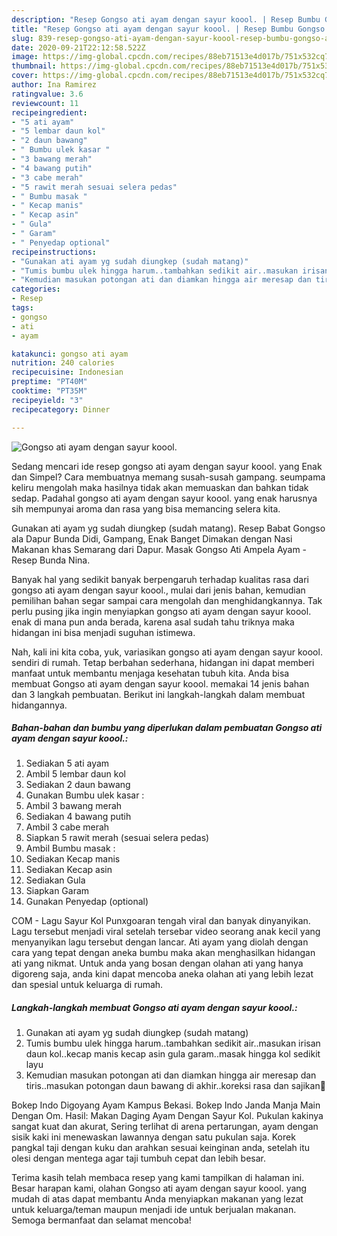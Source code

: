 ```yaml
---
description: "Resep Gongso ati ayam dengan sayur koool. | Resep Bumbu Gongso ati ayam dengan sayur koool. Yang Paling Enak"
title: "Resep Gongso ati ayam dengan sayur koool. | Resep Bumbu Gongso ati ayam dengan sayur koool. Yang Paling Enak"
slug: 839-resep-gongso-ati-ayam-dengan-sayur-koool-resep-bumbu-gongso-ati-ayam-dengan-sayur-koool-yang-paling-enak
date: 2020-09-21T22:12:58.522Z
image: https://img-global.cpcdn.com/recipes/88eb71513e4d017b/751x532cq70/gongso-ati-ayam-dengan-sayur-koool-foto-resep-utama.jpg
thumbnail: https://img-global.cpcdn.com/recipes/88eb71513e4d017b/751x532cq70/gongso-ati-ayam-dengan-sayur-koool-foto-resep-utama.jpg
cover: https://img-global.cpcdn.com/recipes/88eb71513e4d017b/751x532cq70/gongso-ati-ayam-dengan-sayur-koool-foto-resep-utama.jpg
author: Ina Ramirez
ratingvalue: 3.6
reviewcount: 11
recipeingredient:
- "5 ati ayam"
- "5 lembar daun kol"
- "2 daun bawang"
- " Bumbu ulek kasar "
- "3 bawang merah"
- "4 bawang putih"
- "3 cabe merah"
- "5 rawit merah sesuai selera pedas"
- " Bumbu masak "
- " Kecap manis"
- " Kecap asin"
- " Gula"
- " Garam"
- " Penyedap optional"
recipeinstructions:
- "Gunakan ati ayam yg sudah diungkep (sudah matang)"
- "Tumis bumbu ulek hingga harum..tambahkan sedikit air..masukan irisan daun kol..kecap manis kecap asin gula garam..masak hingga kol sedikit layu"
- "Kemudian masukan potongan ati dan diamkan hingga air meresap dan tiris..masukan potongan daun bawang di akhir..koreksi rasa dan sajikan🌷"
categories:
- Resep
tags:
- gongso
- ati
- ayam

katakunci: gongso ati ayam 
nutrition: 240 calories
recipecuisine: Indonesian
preptime: "PT40M"
cooktime: "PT35M"
recipeyield: "3"
recipecategory: Dinner

---
```



![Gongso ati ayam dengan sayur koool.](https://img-global.cpcdn.com/recipes/88eb71513e4d017b/751x532cq70/gongso-ati-ayam-dengan-sayur-koool-foto-resep-utama.jpg)

Sedang mencari ide resep gongso ati ayam dengan sayur koool. yang Enak dan Simpel? Cara membuatnya memang susah-susah gampang. seumpama keliru mengolah maka hasilnya tidak akan memuaskan dan bahkan tidak sedap. Padahal gongso ati ayam dengan sayur koool. yang enak harusnya sih mempunyai aroma dan rasa yang bisa memancing selera kita.

Gunakan ati ayam yg sudah diungkep (sudah matang). Resep Babat Gongso ala Dapur Bunda Didi, Gampang, Enak Banget Dimakan dengan Nasi Makanan khas Semarang dari Dapur. Masak Gongso Ati Ampela Ayam - Resep Bunda Nina.

Banyak hal yang sedikit banyak berpengaruh terhadap kualitas rasa dari gongso ati ayam dengan sayur koool., mulai dari jenis bahan, kemudian pemilihan bahan segar sampai cara mengolah dan menghidangkannya. Tak perlu pusing jika ingin menyiapkan gongso ati ayam dengan sayur koool. enak di mana pun anda berada, karena asal sudah tahu triknya maka hidangan ini bisa menjadi suguhan istimewa.


Nah, kali ini kita coba, yuk, variasikan gongso ati ayam dengan sayur koool. sendiri di rumah. Tetap berbahan sederhana, hidangan ini dapat memberi manfaat untuk membantu menjaga kesehatan tubuh kita. Anda bisa membuat Gongso ati ayam dengan sayur koool. memakai 14 jenis bahan dan 3 langkah pembuatan. Berikut ini langkah-langkah dalam membuat hidangannya.

<!--inarticleads1-->

##### Bahan-bahan dan bumbu yang diperlukan dalam pembuatan Gongso ati ayam dengan sayur koool.:

1. Sediakan 5 ati ayam
1. Ambil 5 lembar daun kol
1. Sediakan 2 daun bawang
1. Gunakan  Bumbu ulek kasar :
1. Ambil 3 bawang merah
1. Sediakan 4 bawang putih
1. Ambil 3 cabe merah
1. Siapkan 5 rawit merah (sesuai selera pedas)
1. Ambil  Bumbu masak :
1. Sediakan  Kecap manis
1. Sediakan  Kecap asin
1. Sediakan  Gula
1. Siapkan  Garam
1. Gunakan  Penyedap (optional)


COM - Lagu Sayur Kol Punxgoaran tengah viral dan banyak dinyanyikan. Lagu tersebut menjadi viral setelah tersebar video seorang anak kecil yang menyanyikan lagu tersebut dengan lancar. Ati ayam yang diolah dengan cara yang tepat dengan aneka bumbu maka akan menghasilkan hidangan ati yang nikmat. Untuk anda yang bosan dengan olahan ati yang hanya digoreng saja, anda kini dapat mencoba aneka olahan ati yang lebih lezat dan spesial untuk keluarga di rumah. 

<!--inarticleads2-->

##### Langkah-langkah membuat Gongso ati ayam dengan sayur koool.:

1. Gunakan ati ayam yg sudah diungkep (sudah matang)
1. Tumis bumbu ulek hingga harum..tambahkan sedikit air..masukan irisan daun kol..kecap manis kecap asin gula garam..masak hingga kol sedikit layu
1. Kemudian masukan potongan ati dan diamkan hingga air meresap dan tiris..masukan potongan daun bawang di akhir..koreksi rasa dan sajikan🌷


Bokep Indo Digoyang Ayam Kampus Bekasi. Bokep Indo Janda Manja Main Dengan Om. Hasil: Makan Daging Ayam Dengan Sayur Kol. Pukulan kakinya sangat kuat dan akurat, Sering terlihat di arena pertarungan, ayam dengan sisik kaki ini menewaskan lawannya dengan satu pukulan saja. Korek pangkal taji dengan kuku dan arahkan sesuai keinginan anda, setelah itu olesi dengan mentega agar taji tumbuh cepat dan lebih besar. 

Terima kasih telah membaca resep yang kami tampilkan di halaman ini. Besar harapan kami, olahan Gongso ati ayam dengan sayur koool. yang mudah di atas dapat membantu Anda menyiapkan makanan yang lezat untuk keluarga/teman maupun menjadi ide untuk berjualan makanan. Semoga bermanfaat dan selamat mencoba!

